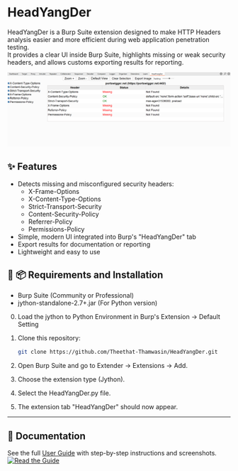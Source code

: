 # HeadYangDer

HeadYangDer is a Burp Suite extension designed to make HTTP Headers analysis easier and more efficient during web application penetration testing.  
It provides a clear UI inside Burp Suite, highlights missing or weak security headers, and allows customs exporting results for reporting.

![9](./Docs/9.png)  

## ✨ Features
- Detects missing and misconfigured security headers:
  - X-Frame-Options
  - X-Content-Type-Options
  - Strict-Transport-Security
  - Content-Security-Policy
  - Referrer-Policy
  - Permissions-Policy
- Simple, modern UI integrated into Burp's "HeadYangDer" tab
- Export results for documentation or reporting
- Lightweight and easy to use

## 🚀 📦 Requirements and Installation
- Burp Suite (Community or Professional)
- jython-standalone-2.7+.jar (For Python version)

0. Load the jython to Python Environment in Burp's Extension -> Default Setting

1. Clone this repository:
   ```bash
   git clone https://github.com/Theethat-Thamwasin/HeadYangDer.git
   
2. Open Burp Suite and go to Extender → Extensions → Add.

3. Choose the extension type (Jython).

4. Select the HeadYangDer.py file.

5. The extension tab "HeadYangDer" should now appear.

---

## 📖 Documentation
See the full [User Guide](./Guide&Example.md) with step-by-step instructions and screenshots.
[![Read the Guide](https://img.shields.io/badge/User%20Guide-View%20Now-blue)](./Guide&Example.md) 
